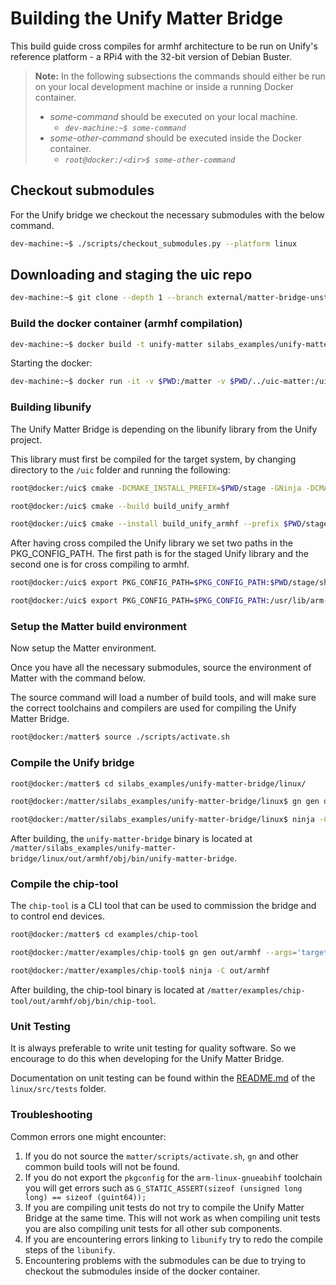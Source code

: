 # Building the Unify Matter Bridge

This build guide cross compiles for armhf architecture to be run on Unify's reference platform - a RPi4 with the 32-bit version of Debian Buster.

> **Note:**
> In the following subsections the commands should either be run on your local development machine or inside a running Docker container.
> - _some-command_ should be executed on your local machine.
>   - _`dev-machine:~$ some-command`_ 
> - _some-other-command_ should be executed inside the Docker container.
>   - _`root@docker:/<dir>$ some-other-command`_

## Checkout submodules

For the Unify bridge we checkout the necessary submodules with the below command.

```bash
dev-machine:~$ ./scripts/checkout_submodules.py --platform linux
```

## Downloading and staging the uic repo

```bash
dev-machine:~$ git clone --depth 1 --branch external/matter-bridge-unstable https://github.com/SiliconLabs/UnifySDK.git --recursive ../uic-matter
```

### Build the docker container (armhf compilation)

```bash
dev-machine:~$ docker build -t unify-matter silabs_examples/unify-matter-bridge/docker/
```

Starting the docker:

```bash
dev-machine:~$ docker run -it -v $PWD:/matter -v $PWD/../uic-matter:/uic unify-matter
```

### Building libunify

The Unify Matter Bridge is depending on the libunify library from the Unify project.

This library must first be compiled for the target system, by changing directory to the `/uic` folder and running the following:

```bash
root@docker:/uic$ cmake -DCMAKE_INSTALL_PREFIX=$PWD/stage -GNinja -DCMAKE_TOOLCHAIN_FILE=../cmake/armhf_debian.cmake  -B build_unify_armhf/ -S components

root@docker:/uic$ cmake --build build_unify_armhf

root@docker:/uic$ cmake --install build_unify_armhf --prefix $PWD/stage
```

After having cross compiled the Unify library we set two paths in the PKG_CONFIG_PATH.
The first path is for the staged Unify library and the second one is for cross compiling to armhf.

```bash
root@docker:/uic$ export PKG_CONFIG_PATH=$PKG_CONFIG_PATH:$PWD/stage/share/pkgconfig

root@docker:/uic$ export PKG_CONFIG_PATH=$PKG_CONFIG_PATH:/usr/lib/arm-linux-gnueabihf/pkgconfig
```

### Setup the Matter build environment

Now setup the Matter environment.

Once you have all the necessary submodules, source the environment of Matter with the command below.

The source command will load a number of build tools, and will make sure the correct toolchains and compilers are used for compiling the Unify Matter Bridge.

```bash
root@docker:/matter$ source ./scripts/activate.sh
```

### Compile the Unify bridge

```bash
root@docker:/matter$ cd silabs_examples/unify-matter-bridge/linux/

root@docker:/matter/silabs_examples/unify-matter-bridge/linux$ gn gen out/armhf --args='target_cpu="arm"'

root@docker:/matter/silabs_examples/unify-matter-bridge/linux$ ninja -C out/armhf
```

After building, the `unify-matter-bridge` binary is located at `/matter/silabs_examples/unify-matter-bridge/linux/out/armhf/obj/bin/unify-matter-bridge`.

### Compile the chip-tool

The `chip-tool` is a CLI tool that can be used to commission the bridge and to control end devices.

```bash
root@docker:/matter$ cd examples/chip-tool

root@docker:/matter/examples/chip-tool$ gn gen out/armhf --args='target_cpu="arm"'

root@docker:/matter/examples/chip-tool$ ninja -C out/armhf
```
After building, the chip-tool binary is located at `/matter/examples/chip-tool/out/armhf/obj/bin/chip-tool`.

### Unit Testing

It is always preferable to write unit testing for quality software. So we
encourage to do this when developing for the Unify Matter Bridge.

Documentation on unit testing can be found within the
[README.md](linux/src/tests/README.md) of the `linux/src/tests` folder.

### Troubleshooting

Common errors one might encounter:

1. If you do not source the `matter/scripts/activate.sh`, `gn` and other common
   build tools will not be found.
2. If you do not export the `pkgconfig` for the `arm-linux-gnueabihf` toolchain
   you will get errors such as `G_STATIC_ASSERT(sizeof (unsigned long long) == sizeof (guint64));`
3. If you are compiling unit tests do not try to compile the Unify Matter Bridge at
   the same time. This will not work as when compiling unit tests you are also
   compiling unit tests for all other sub components.
4. If you are encountering errors linking to `libunify` try to redo the compile
   steps of the `libunify`.
5. Encountering problems with the submodules can be due to trying to checkout
   the submodules inside of the docker container.
